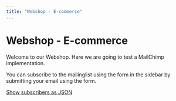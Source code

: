 ```yaml
---
title: "Webshop - E-commerce"
...
```

Webshop - E-commerce
=========================

Welcome to our Webshop. Here we are going to test a MailChimp implementation.

You can subscribe to the mailinglist using the form in the sidebar by submitting your email using the form.

[Show subscribers as JSON](mailchimp/listsubscribers)
